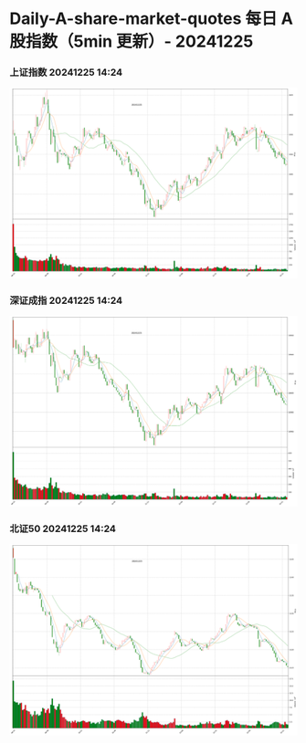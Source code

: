 
# Daily-A-share-market-quotes 每日 A 股指数（5min 更新）- 20241225

### 上证指数 20241225 14:24
![](./fig/2024/12/20241225-sh000001.png)

### 深证成指 20241225 14:24
![](./fig/2024/12/20241225-sz399001.png)

### 北证50 20241225 14:24
![](./fig/2024/12/20241225-bj899050.png)
